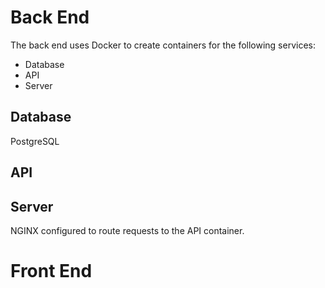 # Back End

The back end uses Docker to create containers for the following services:

 - Database
 - API
 - Server

## Database

PostgreSQL

## API



## Server

NGINX configured to route requests to the API container.

# Front End